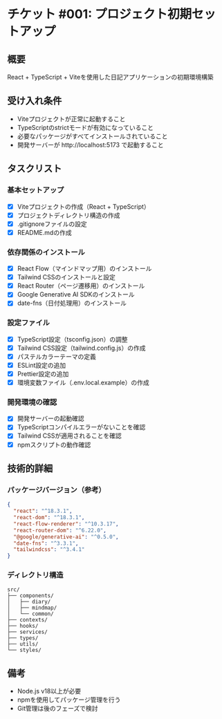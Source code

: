 # チケット #001: プロジェクト初期セットアップ

## 概要
React + TypeScript + Viteを使用した日記アプリケーションの初期環境構築

## 受け入れ条件
- Viteプロジェクトが正常に起動すること
- TypeScriptのstrictモードが有効になっていること
- 必要なパッケージがすべてインストールされていること
- 開発サーバーが http://localhost:5173 で起動すること

## タスクリスト

### 基本セットアップ
- [x] Viteプロジェクトの作成（React + TypeScript）
- [x] プロジェクトディレクトリ構造の作成
- [x] .gitignoreファイルの設定
- [x] README.mdの作成

### 依存関係のインストール
- [x] React Flow（マインドマップ用）のインストール
- [x] Tailwind CSSのインストールと設定
- [x] React Router（ページ遷移用）のインストール
- [x] Google Generative AI SDKのインストール
- [x] date-fns（日付処理用）のインストール

### 設定ファイル
- [x] TypeScript設定（tsconfig.json）の調整
- [x] Tailwind CSS設定（tailwind.config.js）の作成
- [x] パステルカラーテーマの定義
- [x] ESLint設定の追加
- [x] Prettier設定の追加
- [x] 環境変数ファイル（.env.local.example）の作成

### 開発環境の確認
- [x] 開発サーバーの起動確認
- [x] TypeScriptコンパイルエラーがないことを確認
- [x] Tailwind CSSが適用されることを確認
- [x] npmスクリプトの動作確認

## 技術的詳細

### パッケージバージョン（参考）
```json
{
  "react": "^18.3.1",
  "react-dom": "^18.3.1",
  "react-flow-renderer": "^10.3.17",
  "react-router-dom": "^6.22.0",
  "@google/generative-ai": "^0.5.0",
  "date-fns": "^3.3.1",
  "tailwindcss": "^3.4.1"
}
```

### ディレクトリ構造
```
src/
├── components/
│   ├── diary/
│   ├── mindmap/
│   └── common/
├── contexts/
├── hooks/
├── services/
├── types/
├── utils/
└── styles/
```

## 備考
- Node.js v18以上が必要
- npmを使用してパッケージ管理を行う
- Git管理は後のフェーズで検討
